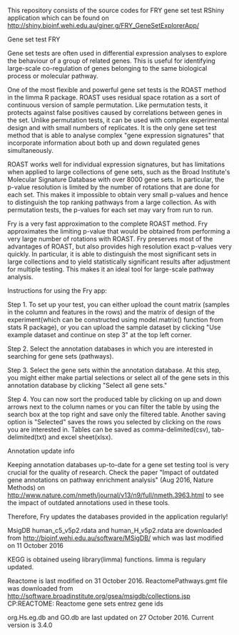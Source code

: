 This repository consists of the source codes for FRY gene set test RShiny application which can be found on http://shiny.bioinf.wehi.edu.au/giner.g/FRY_GeneSetExplorerApp/

>>>>>>>>>>>>>>>>>>>>>>
Gene set test FRY
>>>>>>>>>>>>>>>>>>>>>>

Gene set tests are often used in differential expression analyses to explore the behaviour of a group of related genes. This is useful for identifying large-scale co-regulation of genes belonging to the same biological process or molecular pathway. 

One of the most flexible and powerful gene set tests is the ROAST method in the limma R package. ROAST uses residual space rotation as a sort of continuous version of sample permutation. Like permutation tests, it protects against false positives caused by correlations between genes in the set. Unlike permutation tests, it can be used with complex experimental design and with small numbers of replicates. It is the only gene set test method that is able to analyse complex "gene expression signatures" that incorporate information about both up and down regulated genes simultaneously.

ROAST works well for individual expression signatures, but has limitations when applied to large collections of gene sets, such as the Broad Institute's Molecular Signature Database with over 8000 gene sets. In particular, the p-value resolution is limited by the number of rotations that are done for each set. This makes it impossible to obtain very small p-values and hence to distinguish the top ranking pathways from a large collection. As with permutation tests, the p-values for each set may vary from run to run.

Fry is a very fast approximation to the complete ROAST method. Fry approximates the limiting p-value that would be obtained from performing a very large number of rotations with ROAST. Fry preserves most of the advantages of ROAST, but also provides high resolution exact p-values very quickly. In particular, it is able to distinguish the most significant sets in large collections and to yield statistically significant results after adjustment for multiple testing. This makes it an ideal tool for large-scale pathway analysis.

>>>>>>>>>>>>>>>>>>>>>>>>>>>>>>>>>>>
Instructions for using the Fry app:
>>>>>>>>>>>>>>>>>>>>>>>>>>>>>>>>>>>

Step 1. To set up your test, you can either upload the count matrix (samples in the column and features in the rows) and the matrix of design of the experiment(which can be constructed using model.matrix() function from stats R package), or you can upload the sample dataset by clicking "Use example dataset and continue on step 3" at the top left corner. 

Step 2. Select the annotation databases in which you are interested in searching for gene sets (pathways).

Step 3. Select the gene sets within the annotation database. At this step, you might either make partial selections or select all of the gene sets in this annotation database by clicking "Select all gene sets."

Step 4. You can now sort the produced table by clicking on up and down arrows next to the column names or you can filter the table by using the search box at the top right and save only the filtered table. Another saving option is "Selected" saves the rows you selected by clicking on the rows you are interested in. Tables can be saved as comma-delimited(csv), tab-delimited(txt) and excel sheet(xlsx).

>>>>>>>>>>>>>>>>>>>>>>
Annotation update info
>>>>>>>>>>>>>>>>>>>>>>
Keeping annotation databases up-to-date for a gene set testing tool is very crucial for the quality of research. Check the paper "Impact of outdated gene annotations on pathway enrichment analysis" (Aug 2016, Nature Methods) on http://www.nature.com/nmeth/journal/v13/n9/full/nmeth.3963.html to see the impact of outdated annotations used in these tools.

Therefore, Fry updates the databases provided in the application regularly!

MsigDB 
human_c5_v5p2.rdata and human_H_v5p2.rdata are downloaded from http://bioinf.wehi.edu.au/software/MSigDB/ which was last modified on 11 October 2016

KEGG is obtained useing library(limma) functions. limma is regulary updated. 

Reactome is last modified on 31 October 2016. ReactomePathways.gmt file was downloaded from http://software.broadinstitute.org/gsea/msigdb/collections.jsp CP:REACTOME: Reactome gene sets entrez gene ids

org.Hs.eg.db and GO.db are last updated on 27 October 2016. Current version is 3.4.0
